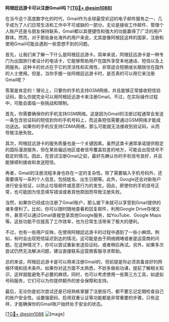 **阿根廷远游卡可以注册Gmail吗？[[TG💪+ @esim1088](https://t.me/s/esim1088)]**

在当今这个高度数字化的时代，Gmail作为全球最受欢迎的电子邮件服务之一，几乎成为了人们日常生活和工作中不可或缺的一部分。无论是接收工作邮件、管理个人账户还是与朋友保持联系，Gmail都以其便捷性和强大的功能赢得了广泛的用户群体。然而，对于那些身处海外的用户来说，尤其是像阿根廷这样的国家，注册和使用Gmail可能会遇到一些意想不到的问题。

首先，让我们来了解一下什么是阿根廷远游卡。简单来说，阿根廷远游卡是一种专门为出国旅行者设计的电话卡，它能够帮助用户在国外享受本地通话、短信以及上网服务。这种卡的优点在于它的灵活性和实用性，非常适合短期或长期居住在国外的人士使用。但是，当你手握一张阿根廷远游卡时，是否真的可以用它来注册Gmail呢？

答案是肯定的！理论上，只要你的手机支持GSM网络，并且能够正常接收短信验证码，那么你就完全可以用阿根廷远游卡来注册Gmail。不过，在实际操作过程中，可能会面临一些挑战和限制。

首先，你需要确保你的手机支持GSM网络。这是因为Gmail的注册过程通常会发送一条包含验证码的短信到你的手机号码上，而这条短信需要通过GSM网络才能成功送达。如果你的手机仅支持CDMA网络，那么可能就无法接收到验证码，从而导致注册失败。

其次，阿根廷远游卡的服务质量也是一个关键因素。虽然这类卡通常承诺提供稳定的国际漫游服务，但在某些偏远地区或者信号覆盖较差的地方，可能会出现信号不稳定的情况。因此，在尝试注册Gmail之前，最好先确认你的手机信号良好，并且能够顺利接收和发送短信。

再者，Gmail的注册流程本身也存在一定的复杂性。除了需要输入手机号码外，还需要填写一系列个人信息，包括姓名、出生日期等。此外，Google还会对新账户进行安全验证，以防止垃圾邮件或恶意行为的发生。因此，即使你的手机信号正常，也可能因为信息填写错误或者其他原因而导致注册失败。

当然，如果你已经成功注册了Gmail账户，那么接下来就可以享受到Gmail提供的诸多便利了。比如，你可以随时随地查看和回复邮件，利用Google Drive存储文件，甚至可以通过Gmail直接登录其他Google服务，如YouTube、Google Maps等。这些功能不仅提高了工作效率，也为日常生活带来了极大的便利。

不过，也有一些用户反映，在使用阿根廷远游卡的过程中遇到了一些小麻烦。例如，有时会出现短信延迟到达的情况，这可能是由于网络拥堵或者是运营商的问题。在这种情况下，你可以尝试重新发送验证码，或者稍后再试。另外，如果多次尝试仍然无法解决问题，建议直接联系运营商客服寻求帮助。

总的来说，阿根廷远游卡是可以用来注册Gmail的，但前提是你必须具备良好的网络环境和技术条件。如果你对这方面不太熟悉，不妨多做些功课，提前了解相关知识，这样就能避免不必要的麻烦。同时，也可以考虑使用一些第三方工具，如虚拟号码服务，它们可以为你提供额外的安全保障和支持。

最后，无论你是初次尝试还是已经熟练掌握了注册技巧，都不要忘记定期检查自己的账户安全性。设置强密码、启用双重认证等功能都是非常重要的步骤。只有这样，才能确保你的Gmail账户始终处于安全的状态。

[[TG💪+ @esim1088](https://t.me/s/esim1088) ![Image](https://i.postimg.cc/4NQfJmqS/Snipaste-2025-05-13-00-14-12.png)]
